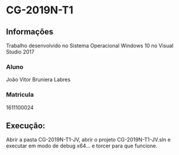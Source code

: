 ﻿# CG-2019N-T1
## Informações
Trabalho desenvolvido no Sistema Operacional Windows 10 no Visual Studio 2017
### Aluno
  João Vitor Bruniera Labres
### Matricula
  1611100024
## Execução:
  Abrir a pasta CG-2019N-T1-JV, abrir o projeto CG-2019N-T1-JV.sln e executar em modo de debug x64... e torcer para que funcione.
